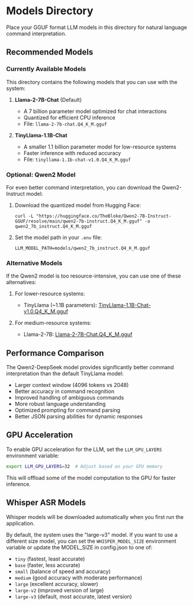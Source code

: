 # Models Directory

Place your GGUF format LLM models in this directory for natural language command interpretation.

## Recommended Models

### Currently Available Models

This directory contains the following models that you can use with the system:

1. **Llama-2-7B-Chat** (Default)
   - A 7 billion parameter model optimized for chat interactions
   - Quantized for efficient CPU inference
   - File: `llama-2-7b-chat.Q4_K_M.gguf`

2. **TinyLlama-1.1B-Chat**
   - A smaller 1.1 billion parameter model for low-resource systems
   - Faster inference with reduced accuracy
   - File: `tinyllama-1.1b-chat-v1.0.Q4_K_M.gguf`

### Optional: Qwen2 Model

For even better command interpretation, you can download the Qwen2-Instruct model:

1. Download the quantized model from Hugging Face:
   ```
   curl -L "https://huggingface.co/TheBloke/Qwen2-7B-Instruct-GGUF/resolve/main/qwen2-7b-instruct.Q4_K_M.gguf" -o qwen2_7b_instruct.Q4_K_M.gguf
   ```

2. Set the model path in your `.env` file:
   ```
   LLM_MODEL_PATH=models/qwen2_7b_instruct.Q4_K_M.gguf
   ```

### Alternative Models

If the Qwen2 model is too resource-intensive, you can use one of these alternatives:

1. For lower-resource systems:
   - TinyLlama (~1.1B parameters): [TinyLlama-1.1B-Chat-v1.0.Q4_K_M.gguf](https://huggingface.co/TheBloke/TinyLlama-1.1B-Chat-v1.0-GGUF/resolve/main/tinyllama-1.1b-chat-v1.0.Q4_K_M.gguf)

2. For medium-resource systems:
   - Llama-2-7B: [Llama-2-7B-Chat.Q4_K_M.gguf](https://huggingface.co/TheBloke/Llama-2-7B-Chat-GGUF/resolve/main/llama-2-7b-chat.Q4_K_M.gguf)

## Performance Comparison

The Qwen2-DeepSeek model provides significantly better command interpretation than the default TinyLlama model:

- Larger context window (4096 tokens vs 2048)
- Better accuracy in command recognition
- Improved handling of ambiguous commands
- More robust language understanding
- Optimized prompting for command parsing
- Better JSON parsing abilities for dynamic responses

## GPU Acceleration

To enable GPU acceleration for the LLM, set the `LLM_GPU_LAYERS` environment variable:

```bash
export LLM_GPU_LAYERS=32  # Adjust based on your GPU memory
```

This will offload some of the model computation to the GPU for faster inference.

## Whisper ASR Models

Whisper models will be downloaded automatically when you first run the application.

By default, the system uses the "large-v3" model. If you want to use a different size model, you can set the `WHISPER_MODEL_SIZE` environment variable or update the MODEL_SIZE in config.json to one of:
- `tiny` (fastest, least accurate)
- `base` (faster, less accurate)
- `small` (balance of speed and accuracy)
- `medium` (good accuracy with moderate performance)
- `large` (excellent accuracy, slower)
- `large-v2` (improved version of large)
- `large-v3` (default, most accurate, latest version)
